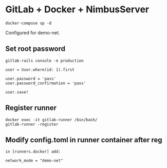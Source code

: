 # GitLab + Docker + NimbusServer

```
docker-compose up -d
```

Configured for demo-net.

## Set root password

```
gitlab-rails console -e production

user = User.where(id: 1).first

user.password = 'pass'
user.password_confirmation = 'pass'

user.save!
```

## Register runner

```
docker exec -it gitlab-runner /bin/bash/
gitlab-runner -register
```

## Modify config.toml in runner container after reg

```
in [runners.docker] add:

network_mode = "demo-net"
```

